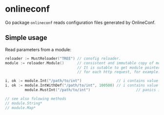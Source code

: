 # onlineconf

Go package `onlineconf` reads configuration files generated by OnlineConf.

## Simple usage

Read parameters from a module:
```go
reloader := MustReloader("TREE") // conofig reloader.
module := reloader.Module()      // consistent and immutable copy of module params
                                 // It is sutable to get module pointer by this method
                                 // for each http request, for example. It does not copy anything.

i, ok := module.Int("/path/to/int")                // i contains value and ok indicates if such key was in config
i, ok := module.IntWithDef("/path/to/int", 100500) // i contains value but if no such key in config i will be set to 100500
         module.MustInt("/path/to/int")                     // panics if no such key in config

// see also folowing methods
// module.String*
// module.Map*
```
